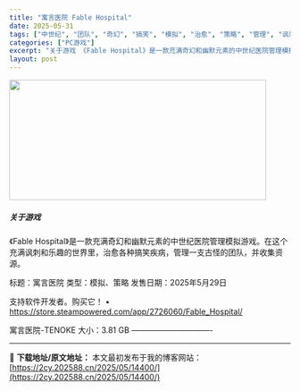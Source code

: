 ```yaml
---
title: "寓言医院 Fable Hospital"
date: 2025-05-31
tags: ["中世纪", "团队", "奇幻", "搞笑", "模拟", "治愈", "策略", "管理", "讽刺", "软件"]
categories: ["PC游戏"]
excerpt: "关于游戏 《Fable Hospital》是一款充满奇幻和幽默元素的中世纪医院管理模拟游戏。在这个充满讽刺和乐趣的世界里，治愈各种搞笑疾​​病，管理一支古怪的团队，并收集资源。 标题：寓言医院 类型：模拟、策略 发售日期：2025年5月29日 支持软件开发者。购买它！ • https://store&hellip;"
layout: post
---
```


<img class="aligncenter size-full wp-image-14397" src="https://2cy.202588.cn/wp-content/uploads/2025/05/2025053113230588.webp" alt="" width="460" height="215" />
<h5>关于游戏</h5>
《Fable Hospital》是一款充满奇幻和幽默元素的中世纪医院管理模拟游戏。在这个充满讽刺和乐趣的世界里，治愈各种搞笑疾​​病，管理一支古怪的团队，并收集资源。

标题：寓言医院
类型：模拟、策略
发售日期：2025年5月29日

支持软件开发者。购买它！
• https://store.steampowered.com/app/2726060/Fable_Hospital/

寓言医院-TENOKE
大小：3.81 GB
——————————-

---
📖 **下载地址/原文地址：** 本文最初发布于我的博客网站：[https://2cy.202588.cn/2025/05/14400/](https://2cy.202588.cn/2025/05/14400/)
